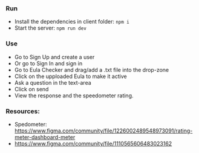 ### Run

- Install the dependencies in client folder: `npm i`
- Start the server: `npm run dev`

### Use

- Go to Sign Up and create a user
- Or go to Sign In and sign in
- Go to Eula Checker and drag/add a .txt file into the drop-zone
- Click on the upploaded Eula to make it active
- Ask a question in the text-area
- Click on send
- View the response and the speedometer rating.

### Resources:

- Spedometer: https://www.figma.com/community/file/1226002489548973091/rating-meter-dashboard-meter
- https://www.figma.com/community/file/1110565606483023162
